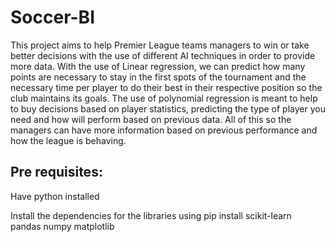 # Soccer-BI
This project aims to help Premier League teams managers to win or take better decisions with the use of different AI techniques in order to provide more data. With the use of Linear regression, we can predict how many points are necessary to stay in the first spots of the tournament and the necessary time per player to do their best in their respective position so the club maintains its goals. The use of polynomial regression is meant to help to buy decisions based on player statistics, predicting the type of player you need and how will perform based on previous data. All of this so the managers can have more information based on previous performance and how the league is behaving.

## Pre requisites:
Have python installed

Install the dependencies for the libraries using pip install
scikit-learn  
pandas
numpy
matplotlib



